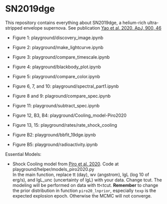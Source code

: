 # SN2019dge

This repository contains everything about SN2019dge, a helium-rich ultra-stripped envelope supernova. 
See publication [Yao et al. 2020, ApJ, 900, 46](https://iopscience.iop.org/article/10.3847/1538-4357/abaa3d)

- Figure 1: playground/discovery_image.ipynb
- Figure 2: playground/make_lightcurve.ipynb
- Figure 3: playground/compare_timescale.ipynb
- Figure 4: playground/blackbody_plot.ipynb   
- Figure 5: playground/compare_color.ipynb 
- Figure 6, 7, and 10: playground/spectral_part1.ipynb
- Figure 8 and 9: plaground/compare_spec.ipynb
- Figure 11: playground/subtract_spec.ipynb
- Figure 12, B3, B4: playground/Cooling_model-Piro2020
- Figure 13, 15: playground/rates/rate_shock_cooling

- Figure B2: playground/bbfit_19dge.ipynb 
- Figure B5: playground/radioactivity.ipynb

Essential Models:

- Shock Cooling model from [Piro et al. 2020](https://arxiv.org/pdf/2007.08543.pdf). Code at playground/helper/models_piro2020.py <br>
In the main function, replace tt (day), wv (angstrom), lgL (log 10 of erg/s), and lgL_unc (uncertainty of lgL) with your data. Change tcut. The modeling will be performed on data with tt<tcut. **Remember** to change the prior distribution in function `piro20_lnprior`, especially `texp` is the expected explosion epoch. Otherwise the MCMC will not converge.  

